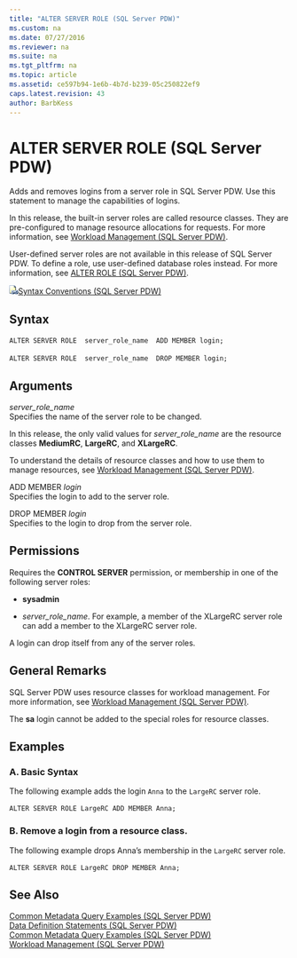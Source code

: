 ```yaml
---
title: "ALTER SERVER ROLE (SQL Server PDW)"
ms.custom: na
ms.date: 07/27/2016
ms.reviewer: na
ms.suite: na
ms.tgt_pltfrm: na
ms.topic: article
ms.assetid: ce597b94-1e6b-4b7d-b239-05c250822ef9
caps.latest.revision: 43
author: BarbKess
---
```

# ALTER SERVER ROLE (SQL Server PDW)
Adds and removes logins from a server role in SQL Server PDW. Use this statement to manage the capabilities of logins.  
  
In this release, the built-in server roles are called resource classes. They are pre-configured to manage resource allocations for requests. For more information, see [Workload Management &#40;SQL Server PDW&#41;](../../mpp/sqlpdw/workload-management-sql-server-pdw.md).  
  
User-defined server roles are not available in this release of SQL Server PDW. To define a role, use user-defined database roles instead. For more information, see [ALTER ROLE &#40;SQL Server PDW&#41;](../../mpp/sqlpdw/alter-role-sql-server-pdw.md).  
  
![Topic link icon](../../mpp/sqlpdw/media/Topic_Link.gif "Topic_Link")[Syntax Conventions &#40;SQL Server PDW&#41;](../../mpp/sqlpdw/syntax-conventions-sql-server-pdw.md)  
  
## Syntax  
  
```  
ALTER SERVER ROLE  server_role_name  ADD MEMBER login;  
  
ALTER SERVER ROLE  server_role_name  DROP MEMBER login;  
```  
  
## Arguments  
*server_role_name*  
Specifies the name of the server role to be changed.  
  
In this release, the only valid values for *server_role_name*  are the resource classes **MediumRC**, **LargeRC**, and **XLargeRC**.  
  
To understand the details of resource classes and how to use them to manage resources, see [Workload Management &#40;SQL Server PDW&#41;](../../mpp/sqlpdw/workload-management-sql-server-pdw.md).  
  
ADD MEMBER *login*  
Specifies the login to add to the server role.  
  
DROP MEMBER *login*  
Specifies to the login to drop from the server role.  
  
## Permissions  
Requires the **CONTROL SERVER** permission, or membership in one of the following server roles:  
  
-   **sysadmin**  
  
-   *server_role_name*. For example, a member of the XLargeRC server role can add a member to the XLargeRC server role.  
  
A login can drop itself from any of the server roles.  
  
## General Remarks  
SQL Server PDW uses resource classes for workload management. For more information, see [Workload Management &#40;SQL Server PDW&#41;](../../mpp/sqlpdw/workload-management-sql-server-pdw.md).  
  
The **sa** login cannot be added to the special roles for resource classes.  
  
## Examples  
  
### A. Basic Syntax  
The following example adds the login `Anna` to the `LargeRC` server role.  
  
```  
ALTER SERVER ROLE LargeRC ADD MEMBER Anna;  
```  
  
### B. Remove a login from a resource class.  
The following example drops Anna’s membership in the `LargeRC` server role.  
  
```  
ALTER SERVER ROLE LargeRC DROP MEMBER Anna;  
```  
  
## See Also  
[Common Metadata Query Examples &#40;SQL Server PDW&#41;](../../mpp/sqlpdw/common-metadata-query-examples-sql-server-pdw.md)  
[Data Definition Statements &#40;SQL Server PDW&#41;](../../mpp/sqlpdw/data-definition-statements-sql-server-pdw.md)  
[Common Metadata Query Examples &#40;SQL Server PDW&#41;](../../mpp/sqlpdw/common-metadata-query-examples-sql-server-pdw.md)  
[Workload Management &#40;SQL Server PDW&#41;](../../mpp/sqlpdw/workload-management-sql-server-pdw.md)  
  
